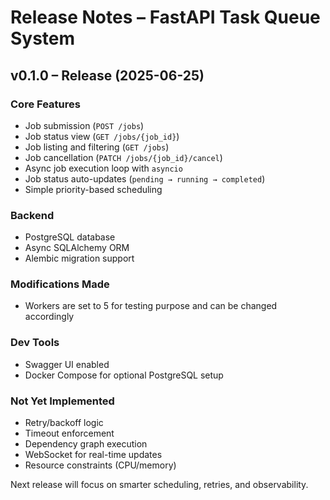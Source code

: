 # Release Notes – FastAPI Task Queue System

## v0.1.0 – Release (2025-06-25)

### Core Features
- Job submission (`POST /jobs`)
- Job status view (`GET /jobs/{job_id}`)
- Job listing and filtering (`GET /jobs`)
- Job cancellation (`PATCH /jobs/{job_id}/cancel`)
- Async job execution loop with `asyncio`
- Job status auto-updates (`pending → running → completed`)
- Simple priority-based scheduling

### Backend
- PostgreSQL database
- Async SQLAlchemy ORM
- Alembic migration support

### Modifications Made
- Workers are set to 5 for testing purpose and can be changed accordingly

### Dev Tools
- Swagger UI enabled
- Docker Compose for optional PostgreSQL setup

### Not Yet Implemented
- Retry/backoff logic
- Timeout enforcement
- Dependency graph execution
- WebSocket for real-time updates
- Resource constraints (CPU/memory)


Next release will focus on smarter scheduling, retries, and observability.
